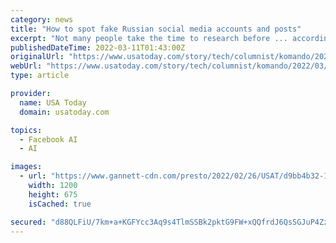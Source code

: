 ```yaml
---
category: news
title: "How to spot fake Russian social media accounts and posts"
excerpt: "Not many people take the time to research before ... according to Facebook. He’s an invention of a Russian troll farm targeting Ukraine. His face was made by AI.” If you look closely at ..."
publishedDateTime: 2022-03-11T01:43:00Z
originalUrl: "https://www.usatoday.com/story/tech/columnist/komando/2022/03/10/ukraine-war-how-spot-fake-russian-social-media-accounts-and-posts/9444791002/"
webUrl: "https://www.usatoday.com/story/tech/columnist/komando/2022/03/10/ukraine-war-how-spot-fake-russian-social-media-accounts-and-posts/9444791002/"
type: article

provider:
  name: USA Today
  domain: usatoday.com

topics:
  - Facebook AI
  - AI

images:
  - url: "https://www.gannett-cdn.com/presto/2022/02/26/USAT/d9bb4b32-178d-469f-ab5e-54f1b45e8950-protests_1.jpg?auto=webp&crop=6999,3937,x0,y0&format=pjpg&width=1200"
    width: 1200
    height: 675
    isCached: true

secured: "d88QLFiU/7km+a+KGFYcc3Aq9s4TlmSSBk2pktG9FW+xQQfrdJ6QsSGJuP4ZzQQ3WkgRXY3bVWfb8UdgizhW1rkLVCrLxR98F1ts8nPwS/9QvkxrPUXDQsTBc1B033+F5GgMZDl0dT5hbHjSresz31DAabeCLSeNzu9H/3PowgiuyGis7u8KyfRhFOs+uwWcXW244x2WJtK44cP6SrDObxTM14eMARLS73e9GMN17nQq0vp2Lga0ZNscORag6t4JXNOa5ynqAEJgPVhFrHCg0n6RC3PC/y9zq7SxYhQMVbtfVX1z8QbyjRFr9HSTg44eCZcgCBaNfAGM960CD6FpnvCKUQ+XGgHfGAS4lqcgz6o=;pPkqfswknzI1T7Te8zhLkA=="
---
```



